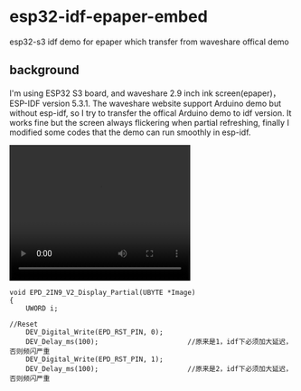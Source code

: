# esp32-idf-epaper-embed

esp32-s3 idf demo for epaper which transfer from waveshare offical demo

## background

I'm using ESP32 S3 board, and waveshare 2.9 inch ink screen(epaper)，ESP-IDF version 5.3.1. The waveshare website support Arduino demo but without esp-idf, so I try to transfer the offical Arduino demo to idf version. It works fine but the screen always flickering when partial refreshing, finally I modified some codes that the demo can run smoothly in esp-idf.

<video width="320" height="240" controls>
	<source src="./video/video.mp4" type="video/mp4">
</video>

```
void EPD_2IN9_V2_Display_Partial(UBYTE *Image)
{
	UWORD i;

//Reset
    DEV_Digital_Write(EPD_RST_PIN, 0);
    DEV_Delay_ms(100);						//原来是1，idf下必须加大延迟，否则频闪严重
    DEV_Digital_Write(EPD_RST_PIN, 1);
    DEV_Delay_ms(100);						//原来是2，idf下必须加大延迟，否则频闪严重

```  


